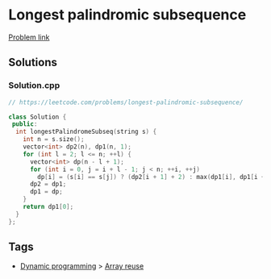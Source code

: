 # Longest palindromic subsequence

[Problem link](https://leetcode.com/problems/longest-palindromic-subsequence/)

## Solutions


### Solution.cpp
```cpp
// https://leetcode.com/problems/longest-palindromic-subsequence/

class Solution {
 public:
  int longestPalindromeSubseq(string s) {
    int n = s.size();
    vector<int> dp2(n), dp1(n, 1);
    for (int l = 2; l <= n; ++l) {
      vector<int> dp(n - l + 1);
      for (int i = 0, j = i + l - 1; j < n; ++i, ++j)
        dp[i] = (s[i] == s[j]) ? (dp2[i + 1] + 2) : max(dp1[i], dp1[i + 1]);
      dp2 = dp1;
      dp1 = dp;
    }
    return dp1[0];
  }
};
```
## Tags

* [Dynamic programming](/Collections/dynamic-programming.md#dynamic-programming) > [Array reuse](/Collections/dynamic-programming.md#array-reuse)
